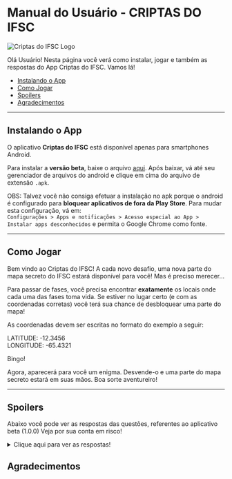 # Manual do Usuário - CRIPTAS DO IFSC

![Criptas do IFSC Logo](https://github.com/PJI29001/treasure-hunt/blob/master/img/logo-criptas-do-ifsc.png)

 Olá Usuário! Nesta página você verá como instalar, jogar e também as respostas do App Criptas do IFSC. Vamos lá!

- [Instalando o App](#instalando-o-app)
- [Como Jogar](#como-jogar)
- [Spoilers](#spoilers)
- [Agradecimentos](#agradecimentos)

---

## Instalando o App

O aplicativo **Criptas do IFSC** está disponível apenas para smartphones Android.

Para instalar a **versão beta**, baixe o arquivo [aqui](https://github.com/PJI29001/treasure-hunt/blob/master/projeto-final-beta-teste.apk).
Após baixar, vá até seu gerenciador de arquivos do android e clique em cima do arquivo de extensão ``.apk``.

OBS: Talvez você não consiga efetuar a instalação no apk porque o android é configurado para **bloquear aplicativos de fora da Play Store**. Para mudar esta configuração, vá em:  
 ``Configurações > Apps e notificações > Acesso especial ao App > Instalar apps desconhecidos`` e permita o Google Chrome como fonte.

---

## Como Jogar

Bem vindo ao Criptas do IFSC! A cada novo desafio, uma nova parte do mapa secreto do IFSC estará disponível para você! Mas é preciso merecer...

Para passar de fases, você precisa encontrar **exatamente** os locais onde cada uma das fases toma vida. Se estiver no lugar certo (e com as coordenadas corretas) você terá sua chance de desbloquear uma parte do mapa!

As coordenadas devem ser escritas no formato do exemplo a seguir:

LATITUDE: -12.3456  
LONGITUDE: -65.4321

Bingo!

Agora, aparecerá para você um enigma. Desvende-o e uma parte do mapa secreto estará em suas mãos.
Boa sorte aventureiro!

---

## Spoilers
Abaixo você pode ver as respostas das questões, referentes ao aplicativo beta (1.0.0)
Veja por sua conta em risco!

<details>
<summary>Clique aqui para ver as respostas!</summary>
<br>

**Fase 1**  
Latitude: 11.1111 Longitude: 11.1111  
Enigma 1: a  
<br>
**Fase 2**  
Latitude: 22.2222 Longitude: 22.2222  
Enigma 2: b  
<br>
**Fase 3**  
Latitude: 33 Longitude: 33  
Enigma 3: Colocar em evidencia a maior potência de x  
<br>
**Fase 4**  
Latitude: 44 Longitude: 44  
Enigma 4: d  
<br>
**Fase 5**   
Latitude: 55 Longitude: 55  
Enigma 5: e  
<br>  
**Fase 6**  
Latitude: 66 Longitude: 66  
Enigma 6: Dos tipos de superficie e a força entre elas  
<br>
**Fase 7**  
Latitude: 77 Longitude: 77  
Enigma 7: g  
<br>
**Enigma Final**  
Resposta: enigma final  
<br>
</details>

## Agradecimentos
